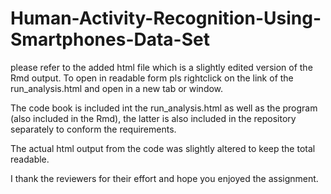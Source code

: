 # Human-Activity-Recognition-Using-Smartphones-Data-Set
please refer to the added html file which is a slightly edited version of the Rmd output.
To open in readable form pls rightclick on the link of the run_analysis.html and open in a new tab or window.

The code book is included int the run_analysis.html as well as the program (also included in the Rmd), the latter is also included in the repository separately to conform the requirements.

The actual html output from the code was slightly altered to keep the total readable.

I thank the reviewers for their effort and hope you enjoyed the assignment.
